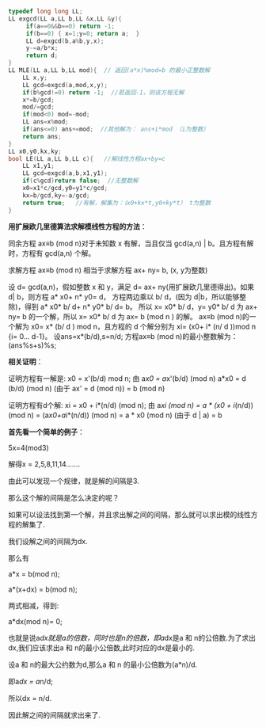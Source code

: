 ```cpp
typedef long long LL;
LL exgcd(LL a,LL b,LL &x,LL &y){
     if(a==0&&b==0) return -1;
     if(b==0) { x=1;y=0; return a;  }
     LL d=exgcd(b,a%b,y,x);
     y-=a/b*x;
     return d;
}
LL MLE(LL a,LL b,LL mod){  // 返回(a*x)%mod=b 的最小正整数解
    LL x,y;
    LL gcd=exgcd(a,mod,x,y);
    if(b%gcd!=0) return -1;  //若返回-1，则该方程无解
    x*=b/gcd;
    mod/=gcd;
    if(mod<0) mod=-mod;
    LL ans=x%mod;
    if(ans<=0) ans+=mod;  //其他解为： ans+i*mod （i为整数）
    return ans;
}
LL x0,y0,kx,ky;
bool LE(LL a,LL b,LL c){   //解线性方程ax+by=c
    LL x1,y1;
    LL gcd=exgcd(a,b,x1,y1);
    if(c%gcd)return false;  //无整数解
    x0=x1*c/gcd,y0=y1*c/gcd;
    kx=b/gcd,ky=-a/gcd;
    return true;   //有解，解集为：（x0+kx*t,y0+ky*t） t为整数
}
```

**用扩展欧几里德算法求解模线性方程的方法**：

同余方程 ax≡b (mod n)对于未知数 x 有解，当且仅当 gcd(a,n) | b。且方程有解时，方程有 gcd(a,n) 个解。

求解方程 ax≡b (mod n) 相当于求解方程 ax+ ny= b, (x, y为整数)

设 d= gcd(a,n)，假如整数 x 和 y，满足 d= ax+ ny(用扩展欧几里德得出)。如果 d| b，则方程
a* x0+ n* y0= d， 方程两边乘以 b/ d，(因为 d|b，所以能够整除)，得到 a* x0* b/ d+ n* y0* b/ d= b。
所以 x= x0* b/ d，y= y0* b/ d 为 ax+ ny= b 的一个解，所以 x= x0* b/ d 为 ax= b (mod n ) 的解。
ax≡b (mod n)的一个解为 x0= x* (b/ d ) mod n，且方程的 d 个解分别为 xi= (x0+ i* (n/ d ))mod n {i= 0... d-1}。
设ans=x*(b/d),s=n/d;
方程ax≡b (mod n)的最小整数解为：(ans%s+s)%s;
    
**相关证明**：

证明方程有一解是: x0 = x'(b/d) mod n;
由 a*x0 = a*x'(b/d) (mod n)
     a*x0 = d (b/d) (mod n)   (由于 ax' = d (mod n))
            = b (mod n)
    
证明方程有d个解: xi = x0 + i*(n/d)  (mod n);
由 a*xi (mod n) = a * (x0 + i*(n/d)) (mod n)
                            = (a*x0+a*i*(n/d)) (mod n)
                            = a * x0 (mod n)             (由于 d | a)
                            = b


     

**首先看一个简单的例子**：

5x=4(mod3)

解得x = 2,5,8,11,14.......

由此可以发现一个规律，就是解的间隔是3.

那么这个解的间隔是怎么决定的呢？

如果可以设法找到第一个解，并且求出解之间的间隔，那么就可以求出模的线性方程的解集了.

我们设解之间的间隔为dx.

那么有

a*x = b(mod n);

a*(x+dx) = b(mod n);

两式相减，得到:

a*dx(mod n)= 0;

也就是说a*dx就是a的倍数，同时也是n的倍数，即a*dx是a 和 n的公倍数.为了求出dx,我们应该求出a 和 n的最小公倍数,此时对应的dx是最小的.

设a 和 n的最大公约数为d,那么a 和 n 的最小公倍数为(a*n)/d.

即a*dx = a*n/d;

所以dx = n/d.

因此解之间的间隔就求出来了.